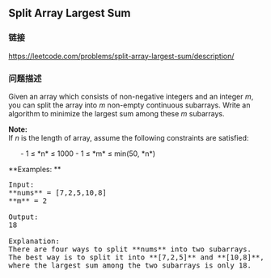 ## Split Array Largest Sum  
### 链接  
https://leetcode.com/problems/split-array-largest-sum/description/  
### 问题描述
Given an array which consists of non-negative integers and an integer *m*, you can split the array into *m* non-empty continuous subarrays. Write an algorithm to minimize the largest sum among these *m* subarrays.


**Note:**<br />
If *n* is the length of array, assume the following constraints are satisfied:
<ul>
- 1 &le; *n* &le; 1000
- 1 &le; *m* &le; min(50, *n*)
</ul>


**Examples: **
<pre>
Input:
**nums** = [7,2,5,10,8]
**m** = 2

Output:
18

Explanation:
There are four ways to split **nums** into two subarrays.
The best way is to split it into **[7,2,5]** and **[10,8]**,
where the largest sum among the two subarrays is only 18.
</pre>

